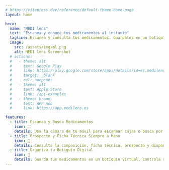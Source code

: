 ```yaml
---
# https://vitepress.dev/reference/default-theme-home-page
layout: home

hero:
  name: "MEDI lens"
  text: "Escanea y conoce tus medicamentos al instante"
  tagline: Escanea y consulta tus medicamentos. Guárdalos en un botiquín digital, recibe alertas antes de que caduquen y accede siempre a la información oficial del CIMA.
  image:
    src: /assets/img/ml.png
    alt: MEDI lens Screenshot
  # actions:
  #   - theme: alt
  #     text: Google Play
  #     link: https://play.google.com/store/apps/details?id=es.medilens.app&utm_source=medilens_website&utm_medium=referral&utm_campaign=home_cta
  #     target: _blank 
  #     rel: noopener
  #   - theme: alt
  #     text: Apple Store
  #     link: /api-examples
  #   - theme: brand
  #     text: APP Web
  #     link: https://app.medilens.es

features:
  - title: Escanea y Busca Medicamentos
    icon: ⛶
    details: Usa la cámara de tu móvil para escanear cajas o busca por nombre y accede al instante a toda la información oficial de tus medicamentos. Rápido, sencillo y desde dónde tú quieras.
  - title: Prospecto y Ficha Técnica Siempre a Mano
    icon: 💊
    details: Consulta la composición, ficha técnica, prospecto y disponibilidad global de cualquier medicamento. Toda la información, actualizada y accesible cuando la necesites.
  - title: Organiza tu Botiquín Digital
    icon: 🧰
    details: Guarda tus medicamentos en un botiquín virtual, controla su fecha de caducidad y recibe avisos antes de que caduquen. Lleva un seguimiento claro y evita sorpresas.
---
```

